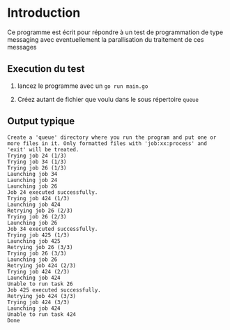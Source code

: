 # Introduction

Ce programme est écrit pour répondre à un test de programmation 
de type messaging avec eventuellement la parallisation du traitement de 
ces messages


## Execution du test

1. lancez le programme avec un `go run main.go`

2. Créez autant de fichier que voulu dans le sous répertoire `queue`

## Output typique

```
Create a 'queue' directory where you run the program and put one or more files in it. Only formatted files with 'job:xx:process' and 'exit' will be treated.
Trying job 24 (1/3)
Trying job 34 (1/3)
Trying job 26 (1/3)
Launching job 34
Launching job 24
Launching job 26
Job 24 executed successfully.
Trying job 424 (1/3)
Launching job 424
Retrying job 26 (2/3)
Trying job 26 (2/3)
Launching job 26
Job 34 executed successfully.
Trying job 425 (1/3)
Launching job 425
Retrying job 26 (3/3)
Trying job 26 (3/3)
Launching job 26
Retrying job 424 (2/3)
Trying job 424 (2/3)
Launching job 424
Unable to run task 26
Job 425 executed successfully.
Retrying job 424 (3/3)
Trying job 424 (3/3)
Launching job 424
Unable to run task 424
Done
```